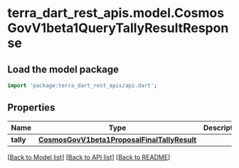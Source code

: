 # terra_dart_rest_apis.model.CosmosGovV1beta1QueryTallyResultResponse

## Load the model package
```dart
import 'package:terra_dart_rest_apis/api.dart';
```

## Properties
Name | Type | Description | Notes
------------ | ------------- | ------------- | -------------
**tally** | [**CosmosGovV1beta1ProposalFinalTallyResult**](CosmosGovV1beta1ProposalFinalTallyResult.md) |  | [optional] 

[[Back to Model list]](../README.md#documentation-for-models) [[Back to API list]](../README.md#documentation-for-api-endpoints) [[Back to README]](../README.md)


